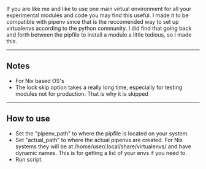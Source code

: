 If you are like me and like to use one main virtual environment for all your experimental modules and code you may find this useful. I made it to be compatible with pipenv since that is the reccomended way to set up virtualenvs according to the python community. I did find that going back and forth between the pipfile to install a module a little tedious, so I made this.
___

## Notes
* For Nix based OS's
* The lock skip option takes a really long time, especially for testing modules not for production. That is why it is skipped
___

## How to use
* Set the "pipenv_path" to where the pipfile is located on your system.
* Set "actual_path" to where the actual pipenvs are created. For Nix systems they will be at /home/user/.local/share/virtualenvs/ and have dynamic names. This is for getting a list of your envs if you need to.
* Run script.




